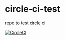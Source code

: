 # circle-ci-test
repo to test circle ci 

[![CircleCI](https://circleci.com/gh/mi-haque/circle-ci-test/tree/tox.svg?style=shield)](https://circleci.com/gh/mi-haque/circle-ci-test/tree/tox)
